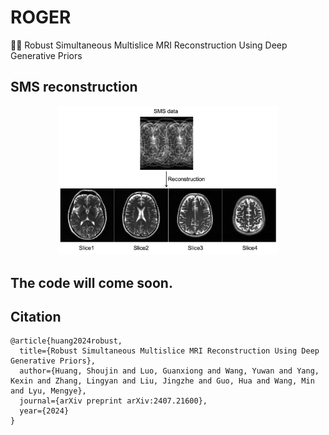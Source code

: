 # ROGER
👏👏 Robust Simultaneous Multislice MRI Reconstruction Using Deep Generative Priors

## SMS reconstruction
<div align="center">
  <img src="task.jpg" width="70%">
</div>

## The code will come soon.



## Citation
```
@article{huang2024robust,
  title={Robust Simultaneous Multislice MRI Reconstruction Using Deep Generative Priors},
  author={Huang, Shoujin and Luo, Guanxiong and Wang, Yuwan and Yang, Kexin and Zhang, Lingyan and Liu, Jingzhe and Guo, Hua and Wang, Min and Lyu, Mengye},
  journal={arXiv preprint arXiv:2407.21600},
  year={2024}
}
```
